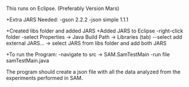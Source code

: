 This runs on Eclipse. (Preferably Version Mars)

+Extra JARS Needed:
-gson 2.2.2
-json simple 1.1.1

+Created libs folder and added JARS
+Added JARS to Eclipse
-right-click folder
-select Properties -> Java Build Path -> Libraries (tab)
--select add external JARS... -> select JARS from libs folder and add both JARS

+To run the Program:
-navigate to src -> SAM.SamTestMain
-run file samTestMain.java

The program should create a json file with all the data analyzed from the experiments performed in SAM.
